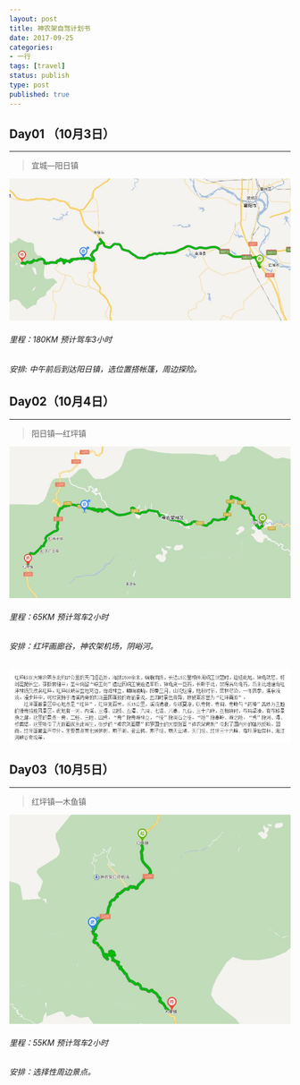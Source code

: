 ```yaml
---
layout: post
title: 神农架自驾计划书
date: 2017-09-25
categories:
- 一行
tags: [travel]
status: publish
type: post
published: true
---
```


## Day01 （10月3日）
---

>宜城—阳日镇

![1](/images/travel/1.jpg)

###### 里程：180KM 预计驾车3小时

###### 安排:   中午前后到达阳日镇，选位置搭帐篷，周边探险。


## Day02（10月4日）
---

>阳日镇—红坪镇

![2](/images/travel/2.jpg)

###### 里程：65KM 预计驾车2小时

###### 安排：红坪画廊谷，神农架机场，阴峪河。

![2_1](/images/travel/2_1.jpg)


## Day03（10月5日）
---

>红坪镇—木鱼镇

![3](/images/travel/3.jpg)

###### 里程：55KM 预计驾车2小时

###### 安排：选择性周边景点。